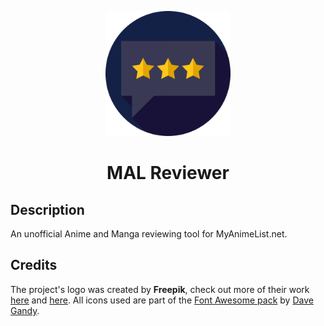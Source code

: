 <p align="center">
    <img src="MAL_Reviewer/MAL_Reviewer_UI/images/logo/logo.svg" width="200">
</p>
<h1 align="center">MAL Reviewer</h1>

## Description
An unofficial Anime and Manga reviewing tool for MyAnimeList.net.

## Credits
The project's logo was created by **Freepik**, check out more of their work [here](https://www.flaticon.com/authors/freepik) and [here](https://www.freepik.com/).
All icons used are part of the [Font Awesome pack](https://www.flaticon.com/packs/font-awesome) by [Dave Gandy](https://www.flaticon.com/authors/dave-gandy).